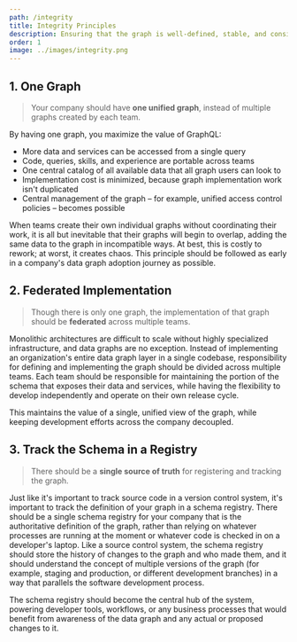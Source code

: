 ```yaml
---
path: /integrity
title: Integrity Principles
description: Ensuring that the graph is well-defined, stable, and consistent
order: 1
image: ../images/integrity.png
---
```


## 1. One Graph

> Your company should have **one unified graph**, instead of multiple graphs created by each team.

By having one graph, you maximize the value of GraphQL:

* More data and services can be accessed from a single query
* Code, queries, skills, and experience are portable across teams
* One central catalog of all available data that all graph users can look to
* Implementation cost is minimized, because graph implementation work isn't duplicated
* Central management of the graph – for example, unified access control policies – becomes possible

When teams create their own individual graphs without coordinating their work, it is all but inevitable that their graphs will begin to overlap, adding the same data to the graph in incompatible ways. At best, this is costly to rework; at worst, it creates chaos. This principle should be followed as early in a company's data graph adoption journey as possible.

## 2. Federated Implementation

> Though there is only one graph, the implementation of that graph should be **federated** across multiple teams.

Monolithic architectures are difficult to scale without highly specialized infrastructure, and data graphs are no exception. Instead of implementing an organization's entire data graph layer in a single codebase, responsibility for defining and implementing the graph should be divided across multiple teams. Each team should be responsible for maintaining the portion of the schema that exposes their data and services, while having the flexibility to develop independently and operate on their own release cycle.

This maintains the value of a single, unified view of the graph, while keeping development efforts across the company decoupled.

## 3. Track the Schema in a Registry

> There should be a **single source of truth** for registering and tracking the graph.

Just like it's important to track source code in a version control system, it's important to track the definition of your graph in a schema registry. There should be a single schema registry for your company that is the authoritative definition of the graph, rather than relying on whatever processes are running at the moment or whatever code is checked in on a developer's laptop. Like a source control system, the schema registry should store the history of changes to the graph and who made them, and it should understand the concept of multiple versions of the graph (for example, staging and production, or different development branches) in a way that parallels the software development process.

The schema registry should become the central hub of the system, powering developer tools, workflows, or any business processes that would benefit from awareness of the data graph and any actual or proposed changes to it.

<!-- end -->
